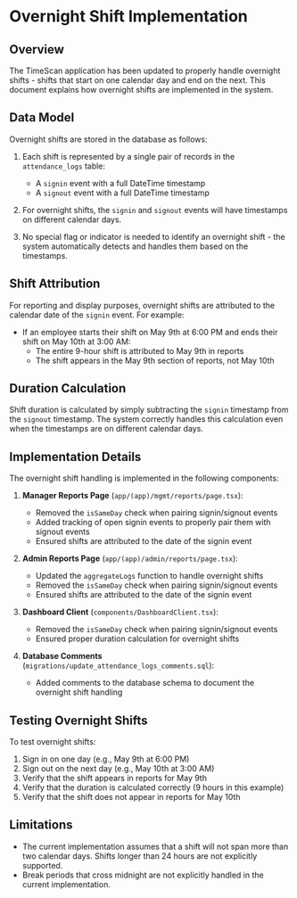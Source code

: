 # Overnight Shift Implementation

## Overview

The TimeScan application has been updated to properly handle overnight shifts - shifts that start on one calendar day and end on the next. This document explains how overnight shifts are implemented in the system.

## Data Model

Overnight shifts are stored in the database as follows:

1. Each shift is represented by a single pair of records in the `attendance_logs` table:
   - A `signin` event with a full DateTime timestamp
   - A `signout` event with a full DateTime timestamp

2. For overnight shifts, the `signin` and `signout` events will have timestamps on different calendar days.

3. No special flag or indicator is needed to identify an overnight shift - the system automatically detects and handles them based on the timestamps.

## Shift Attribution

For reporting and display purposes, overnight shifts are attributed to the calendar date of the `signin` event. For example:

- If an employee starts their shift on May 9th at 6:00 PM and ends their shift on May 10th at 3:00 AM:
  - The entire 9-hour shift is attributed to May 9th in reports
  - The shift appears in the May 9th section of reports, not May 10th

## Duration Calculation

Shift duration is calculated by simply subtracting the `signin` timestamp from the `signout` timestamp. The system correctly handles this calculation even when the timestamps are on different calendar days.

## Implementation Details

The overnight shift handling is implemented in the following components:

1. **Manager Reports Page** (`app/(app)/mgmt/reports/page.tsx`):
   - Removed the `isSameDay` check when pairing signin/signout events
   - Added tracking of open signin events to properly pair them with signout events
   - Ensured shifts are attributed to the date of the signin event

2. **Admin Reports Page** (`app/(app)/admin/reports/page.tsx`):
   - Updated the `aggregateLogs` function to handle overnight shifts
   - Removed the `isSameDay` check when pairing signin/signout events
   - Ensured shifts are attributed to the date of the signin event

3. **Dashboard Client** (`components/DashboardClient.tsx`):
   - Removed the `isSameDay` check when pairing signin/signout events
   - Ensured proper duration calculation for overnight shifts

4. **Database Comments** (`migrations/update_attendance_logs_comments.sql`):
   - Added comments to the database schema to document the overnight shift handling

## Testing Overnight Shifts

To test overnight shifts:

1. Sign in on one day (e.g., May 9th at 6:00 PM)
2. Sign out on the next day (e.g., May 10th at 3:00 AM)
3. Verify that the shift appears in reports for May 9th
4. Verify that the duration is calculated correctly (9 hours in this example)
5. Verify that the shift does not appear in reports for May 10th

## Limitations

- The current implementation assumes that a shift will not span more than two calendar days. Shifts longer than 24 hours are not explicitly supported.
- Break periods that cross midnight are not explicitly handled in the current implementation.
